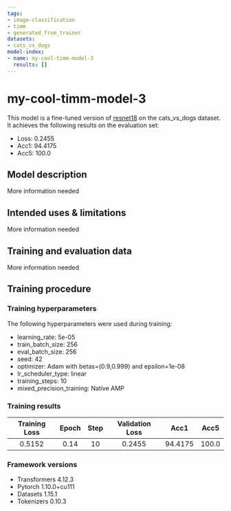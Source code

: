 ```yaml
---
tags:
- image-classification
- timm
- generated_from_trainer
datasets:
- cats_vs_dogs
model-index:
- name: my-cool-timm-model-3
  results: []
---
```


<!-- This model card has been generated automatically according to the information the Trainer had access to. You
should probably proofread and complete it, then remove this comment. -->

# my-cool-timm-model-3

This model is a fine-tuned version of [resnet18](https://huggingface.co/resnet18) on the cats_vs_dogs dataset.
It achieves the following results on the evaluation set:
- Loss: 0.2455
- Acc1: 94.4175
- Acc5: 100.0

## Model description

More information needed

## Intended uses & limitations

More information needed

## Training and evaluation data

More information needed

## Training procedure

### Training hyperparameters

The following hyperparameters were used during training:
- learning_rate: 5e-05
- train_batch_size: 256
- eval_batch_size: 256
- seed: 42
- optimizer: Adam with betas=(0.9,0.999) and epsilon=1e-08
- lr_scheduler_type: linear
- training_steps: 10
- mixed_precision_training: Native AMP

### Training results

| Training Loss | Epoch | Step | Validation Loss | Acc1    | Acc5  |
|:-------------:|:-----:|:----:|:---------------:|:-------:|:-----:|
| 0.5152        | 0.14  | 10   | 0.2455          | 94.4175 | 100.0 |


### Framework versions

- Transformers 4.12.3
- Pytorch 1.10.0+cu111
- Datasets 1.15.1
- Tokenizers 0.10.3
